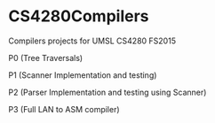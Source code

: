 # CS4280Compilers
Compilers projects for UMSL CS4280 FS2015

P0 (Tree Traversals)

P1 (Scanner Implementation and testing)

P2 (Parser Implementation and testing using Scanner)

P3 (Full LAN to ASM compiler)

